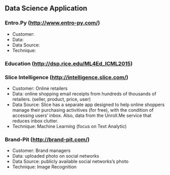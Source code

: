 ## Data Science Application

### Entro.Py (http://www.entro-py.com/)
* Customer:
* Data:
* Data Source:
* Technique:

### Education (http://dsp.rice.edu/ML4Ed_ICML2015)

### Slice Intelligence (http://intelligence.slice.com/)
*	Customer: Online retailers
*	Data: online shopping email receipts from hundreds of thousands of retailers. (seller, product, price, user)
*	Data Source: Slice has a separate app designed to help online shoppers manage their purchasing activitives (for free), with the condition of accessing users’ inbox. Also, data from the Unroll.Me service that reduces inbox clutter.
*	Technique: Machine Learning (focus on Text Analytic)

### Brand-Pit (http://brand-pit.com/)
*	Customer: Brand managers
*	Data: uploaded photo on social networks
*	Data Source: publicly available social networks’s photo
*	Technique: Image Recognition
